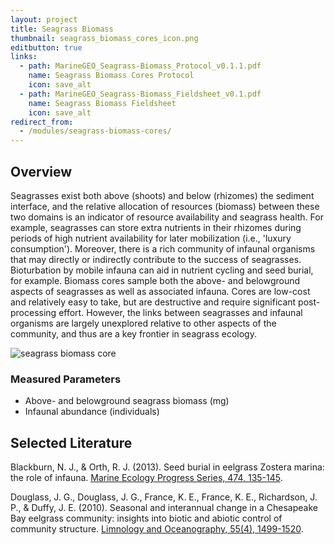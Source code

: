 ```yaml
---
layout: project
title: Seagrass Biomass
thumbnail: seagrass_biomass_cores_icon.png
editbutton: true
links:
  - path: MarineGEO_Seagrass-Biomass_Protocol_v0.1.1.pdf
    name: Seagrass Biomass Cores Protocol
    icon: save_alt
  - path: MarineGEO_Seagrass-Biomass_Fieldsheet_v0.1.pdf
    name: Seagrass Biomass Fieldsheet
    icon: save_alt
redirect_from:
  - /modules/seagrass-biomass-cores/
---
```


## Overview
Seagrasses exist both above (shoots) and below (rhizomes) the sediment interface, and the relative allocation of resources (biomass) between these two domains is an indicator of resource availability and seagrass health. For example, seagrasses can store extra nutrients in their rhizomes during periods of high nutrient availability for later mobilization (i.e., 'luxury consumption'). Moreover, there is a rich community of infaunal organisms that may directly or indirectly contribute to the success of seagrasses. Bioturbation by mobile infauna can aid in nutrient cycling and seed burial, for example. Biomass cores sample both the above- and belowground aspects of seagrasses as well as associated infauna. Cores are low-cost and relatively easy to take, but are destructive and require significant post-processing effort. However, the links between seagrasses and infaunal organisms are largely unexplored relative to other aspects of the community, and thus are a key frontier in seagrass ecology.

![seagrass biomass core]({{site.baseurl}}/assets/modules/seagrass-biomass/landing_page_seagrass_cores.png)


### Measured Parameters
  - Above- and belowground seagrass biomass (mg)
  - Infaunal abundance (individuals)

## Selected Literature
Blackburn, N. J., & Orth, R. J. (2013). Seed burial in eelgrass Zostera marina: the role of infauna. [Marine Ecology Progress Series, 474, 135-145](https://www.int-res.com/abstracts/meps/v474/p135-145/).

Douglass, J. G., Douglass, J. G., France, K. E., France, K. E., Richardson, J. P., & Duffy, J. E. (2010). Seasonal and interannual change in a Chesapeake Bay eelgrass community: insights into biotic and abiotic control of community structure. [Limnology and Oceanography, 55(4), 1499-1520](https://aslopubs.onlinelibrary.wiley.com/doi/abs/10.4319/lo.2010.55.4.1499).
